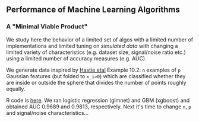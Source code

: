
## Performance of Machine Learning Algorithms 

### A "Minimal Viable Product"

We study here the behavior of a limited set of algos with a limited number of implementations and 
limited tuning on *simulated data* with changing a limited variety of characteristics 
(e.g. dataset size, signal/noise ratio etc.) using a limited number of accuracy measures (e.g. AUC). 

We generate data inspired by [Hastie etal](http://statweb.stanford.edu/~tibs/ElemStatLearn/) Example 10.2:
`n` examples  of `p` Gaussian features (but folded to `x_i>0`) which are classified
whether they are inside or outside the sphere that divides the number of points roughly equally.

R code is [here](hastie10-2.R). We ran logistic regression (glmnet) and GBM (xgboost) and obtained
AUC 0.9689 and 0.9813, respectively. Next it's time to change `n`, `p` and signal/noise characteristics...




